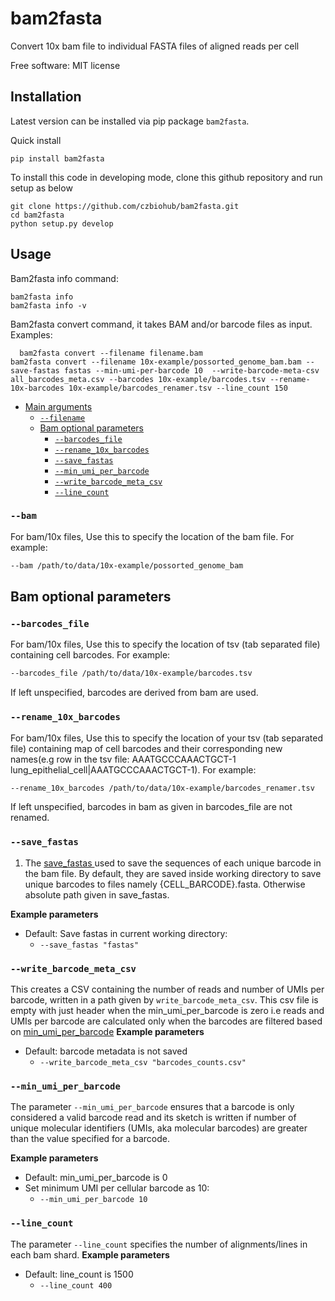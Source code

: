 # bam2fasta
Convert 10x bam file to individual FASTA files of aligned reads per cell

Free software: MIT license


## Installation
Latest version can be installed via pip package `bam2fasta`.

Quick install

    pip install bam2fasta

To install this code in developing mode, clone this github repository and run setup as below

	git clone https://github.com/czbiohub/bam2fasta.git
	cd bam2fasta
	python setup.py develop


## Usage

Bam2fasta info command:
  
    bam2fasta info
    bam2fasta info -v

Bam2fasta convert command, it takes BAM and/or barcode files as input. Examples:
	
	  bam2fasta convert --filename filename.bam 
    bam2fasta convert --filename 10x-example/possorted_genome_bam.bam --save-fastas fastas --min-umi-per-barcode 10  --write-barcode-meta-csv all_barcodes_meta.csv --barcodes 10x-example/barcodes.tsv --rename-10x-barcodes 10x-example/barcodes_renamer.tsv --line_count 150

* [Main arguments](#main-arguments)
    * [`--filename`](#--filename)
   	* [Bam optional parameters](#bam-optional-parameters)
        * [`--barcodes_file`](#--barcodes_file)
        * [`--rename_10x_barcodes`](#--rename_10x_barcodes)
        * [`--save_fastas`](#--save_fastas)
        * [`--min_umi_per_barcode`](#--min_umi_per_barcode)
        * [`--write_barcode_meta_csv`](#--write_barcode_meta_csv)
        * [`--line_count`](#--line_count)


### `--bam`
For bam/10x files, Use this to specify the location of the bam file. For example:

```bash
--bam /path/to/data/10x-example/possorted_genome_bam
```

## Bam optional parameters


### `--barcodes_file`
For bam/10x files, Use this to specify the location of tsv (tab separated file) containing cell barcodes. For example:

```bash
--barcodes_file /path/to/data/10x-example/barcodes.tsv
```

If left unspecified, barcodes are derived from bam are used.

### `--rename_10x_barcodes`
For bam/10x files, Use this to specify the location of your tsv (tab separated file) containing map of cell barcodes and their corresponding new names(e.g row in the tsv file: AAATGCCCAAACTGCT-1    lung_epithelial_cell|AAATGCCCAAACTGCT-1). 
For example:

```bash
--rename_10x_barcodes /path/to/data/10x-example/barcodes_renamer.tsv
```
If left unspecified, barcodes in bam as given in barcodes_file are not renamed.


### `--save_fastas`

1. The [save_fastas ](#--save_fastas ) used to save the sequences of each unique barcode in the bam file. By default, they are saved inside working directory to save unique barcodes to files namely {CELL_BARCODE}.fasta. Otherwise absolute path given in save_fastas. 


**Example parameters**

* Default: Save fastas in current working directory:
  * `--save_fastas "fastas"`


### `--write_barcode_meta_csv`
This creates a CSV containing the number of reads and number of UMIs per barcode, written in a path given by `write_barcode_meta_csv`. This csv file is empty with just header when the min_umi_per_barcode is zero i.e reads and UMIs per barcode are calculated only when the barcodes are filtered based on [min_umi_per_barcode](#--min_umi_per_barcode)
**Example parameters**

* Default: barcode metadata is not saved 
  * `--write_barcode_meta_csv "barcodes_counts.csv"`


### `--min_umi_per_barcode`
The parameter `--min_umi_per_barcode` ensures that a barcode is only considered a valid barcode read and its sketch is written if number of unique molecular identifiers (UMIs, aka molecular barcodes) are greater than the value specified for a barcode.

**Example parameters**

* Default: min_umi_per_barcode is 0
* Set minimum UMI per cellular barcode as 10:
  * `--min_umi_per_barcode 10`


### `--line_count`
The parameter `--line_count` specifies the number of alignments/lines in each bam shard.
**Example parameters**

* Default: line_count is 1500
  * `--line_count 400`
